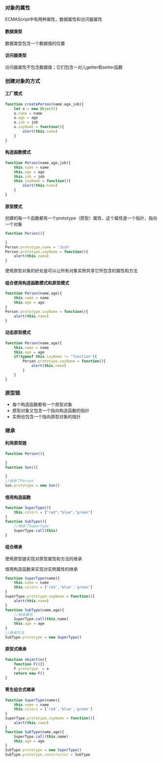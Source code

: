 ### 对象的属性

ECMAScript中有两种属性，数据属性和访问器属性

#### 数据类型

数据类型包含一个数据值的位置

#### 访问器类型

访问器属性不包含数据值；它们包含一对儿getter和setter函数



### 创建对象的方式

#### 工厂模式

~~~js
function createPerson(name,age,job){
	let o = new Object()
    o.name = name
    o.age = age
    o.job = job
    o.sayName = function(){
        alert(this.name)
    }
}
~~~

#### 构造函数模式

~~~javascript
function Person(name,age,job){
    this.name = name
    this.age = age
    this.job = job
    this.sayName = function(){
        alert(this.name)
    }
}
~~~

#### 原型模式

创建的每一个函数都有一个prototype（原型）属性，这个属性是一个指针，指向一个对象

~~~JavaScript
function Person(){
    
}
Person.prototype.name = 'Josh'
Person.prototype.sayName = function(){
    alert(this.name)
}
~~~

使用原型对象的好处是可以让所有对象实例共享它所包含的属性和方法

#### 组合使用构造函数模式和原型模式

~~~javascript
function Person(name,age){
    this.name = name
    this.age = age
}
Person.prototype.sayName = function(){
    alert(this.name)
}
~~~

#### 动态原型模式

~~~javascript
function Person(name,age){
    this.name = name
    this.age = age
    if(typeof this.sayName != "function"){
        Person.prototype.sayName = function(){
            alert(this.name)
        }
    }
}
~~~



### 原型链

+ 每个构造函数都有一个原型对象
+ 原型对象又包含一个指向构造函数的指针
+ 实例也包含一个指向原型对象的指针



### 继承

#### 利用原型链

~~~js
function Person(){
	
}
function Son(){
    
}
//继承了Person
Son.prototype = new Son()
~~~

#### 借用构造函数

~~~javascript
function SuperType(){
	this.colors = ["red","blue","green"]
}
function SubType(){
    //继承了SuperType
	SuperType.call(this)
}
~~~

#### 组合继承

使用原型链实现对原型属性和方法的继承

借用构造函数来实现对实例属性的继承

~~~js
function SuperType(name){
    this.name = name
    this.colors = ['red','blue','green']
}
SuperType.prototype.sayName = function(){
    alert(this.name)
}
function SubType(name,age){
    //继承属性
    SuperType.call(this,name)
    this.age = age
}
//继承方法
SubType.prototype = new SuperType()
~~~

#### 原型式继承

~~~javascript
function object(o){
    function F(){}
    F.prototype  = o
    return new F()
}
~~~

#### 寄生组合式继承

~~~javascript
function SuperType(name){
    this.name = name
    this.colors = ['red','blue','green']
}
SuperType.prototype.sayName = function(){
    alert(this.name)
}
function SubType(name,age){
    SuperType.call(this,name)
    this.age = age
}
SubType.prototype = new SuperType()
SubType.prototype.constructor = SubType
~~~


